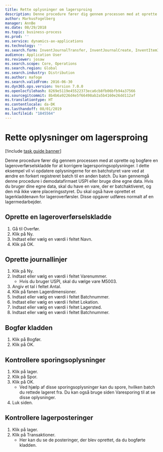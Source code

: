 ```yaml
---
title: Rette oplysninger om lagersproing
description: Denne procedure fører dig gennem processen med at oprette og bogføre en lageroverførselskladde for at korrigere lagersporingsoplysninger.
author: MarkusFogelberg
manager: AnnBe
ms.date: 08/29/2018
ms.topic: business-process
ms.prod: ''
ms.service: dynamics-ax-applications
ms.technology: ''
ms.search.form: InventJournalTransfer, InventJournalCreate, InventItemIdLookupSimple, InventBatchIdLookup, InventLocationIdLookup, InventDimTracking, InventTrans
audience: Application User
ms.reviewer: josaw
ms.search.scope: Core, Operations
ms.search.region: Global
ms.search.industry: Distribution
ms.author: mafoge
ms.search.validFrom: 2016-06-30
ms.dyn365.ops.version: Version 7.0.0
ms.openlocfilehash: 8269e5119e45522373eca6cb8fb06bfb94a37566
ms.sourcegitcommit: 8b4b6a9226d4e5f66498ab2a5b4160e26dd112af
ms.translationtype: HT
ms.contentlocale: da-DK
ms.lasthandoff: 08/01/2019
ms.locfileid: "1845564"
---
```

# <a name="correct-inventory-tracking-information"></a>Rette oplysninger om lagersproing

[!include [task guide banner](../../includes/task-guide-banner.md)]

Denne procedure fører dig gennem processen med at oprette og bogføre en lageroverførselskladde for at korrigere lagersporingsoplysninger. I dette eksempel vil vi opdatere oplysningerne for en batchstyret vare ved at ændre en forkert registreret batch til en anden batch. Du kan gennemgå denne procedure i demodatafirmaet USPI eller bruge dine egne data. Hvis du bruger dine egne data, skal du have en vare, der er batchaktiveret, og den må ikke være placeringsstyret. Du skal også have oprettet et lagerkladdenavn for lageroverførsler. Disse opgaver udføres normalt af en lagermedarbejder.


## <a name="create-an-inventory-transfer-journal"></a>Oprette en lageroverførselskladde
1. Gå til Overfør.
2. Klik på Ny.
3. Indtast eller vælg en værdi i feltet Navn.
4. Klik på OK.

## <a name="create-journal-lines"></a>Oprette journallinjer
1. Klik på Ny.
2. Indtast eller vælg en værdi i feltet Varenummer.
    * Hvis du bruger USPI, skal du vælge vare M5003.  
3. Angiv et tal i feltet Antal.
4. Klik på fanen Lagerdimensioner.
5. Indtast eller vælg en værdi i feltet Batchnummer.
6. Indtast eller vælg en værdi i feltet Lokation.
7. Indtast eller vælg en værdi i feltet Lagersted.
8. Indtast eller vælg en værdi i feltet Batchnummer.

## <a name="post-the-journal"></a>Bogfør kladden
1. Klik på Bogfør.
2. Klik på OK.

## <a name="check-tracing-information"></a>Kontrollere sporingsoplysninger
1. Klik på lager.
2. Klik på Spor.
3. Klik på OK.
    * Ved hjælp af disse sporingsoplysninger kan du spore, hvilken batch du rettede lageret fra.  Du kan også bruge siden Varesporing til at se disse oplysninger.  
4. Luk siden.

## <a name="check-inventory-transactions"></a>Kontrollere lagerposteringer
1. Klik på lager.
2. Klik på Transaktioner.
    * Her kan du se de posteringer, der blev oprettet, da du bogførte kladden.   

